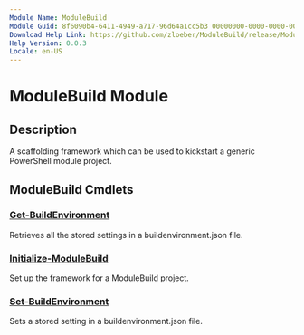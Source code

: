 ```yaml
---
Module Name: ModuleBuild
Module Guid: 8f6090b4-6411-4949-a717-96d64a1cc5b3 00000000-0000-0000-0000-000000000000
Download Help Link: https://github.com/zloeber/ModuleBuild/release/ModuleBuild/docs/ModuleBuild.md
Help Version: 0.0.3
Locale: en-US
---
```


# ModuleBuild Module
## Description
A scaffolding framework which can be used to kickstart a generic PowerShell module project.

## ModuleBuild Cmdlets
### [Get-BuildEnvironment](Get-BuildEnvironment.md)
Retrieves all the stored settings in a buildenvironment.json file.

### [Initialize-ModuleBuild](Initialize-ModuleBuild.md)
Set up the framework for a ModuleBuild project.

### [Set-BuildEnvironment](Set-BuildEnvironment.md)
Sets a stored setting in a buildenvironment.json file.



